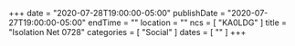 +++
date = "2020-07-28T19:00:00-05:00"
publishDate = "2020-07-27T19:00:00-05:00"
endTime = ""
location = ""
ncs = [ "KA0LDG" ]
title = "Isolation Net 0728"
categories = [ "Social" ]
dates = [ "" ]
+++
